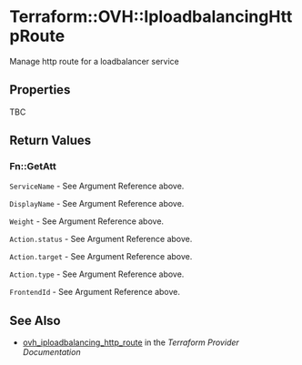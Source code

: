 # Terraform::OVH::IploadbalancingHttpRoute

Manage http route for a loadbalancer service

## Properties

TBC

## Return Values

### Fn::GetAtt

`ServiceName` - See Argument Reference above.

`DisplayName` - See Argument Reference above.

`Weight` - See Argument Reference above.

`Action.status` - See Argument Reference above.

`Action.target` - See Argument Reference above.

`Action.type` - See Argument Reference above.

`FrontendId` - See Argument Reference above.

## See Also

* [ovh_iploadbalancing_http_route](https://www.terraform.io/docs/providers/ovh/r/iploadbalancing_http_route.html) in the _Terraform Provider Documentation_